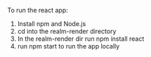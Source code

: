 To run the react app:

1) Install npm and Node.js
2) cd into the realm-render directory
3) In the realm-render dir run npm install react
4) run npm start to run the app locally
